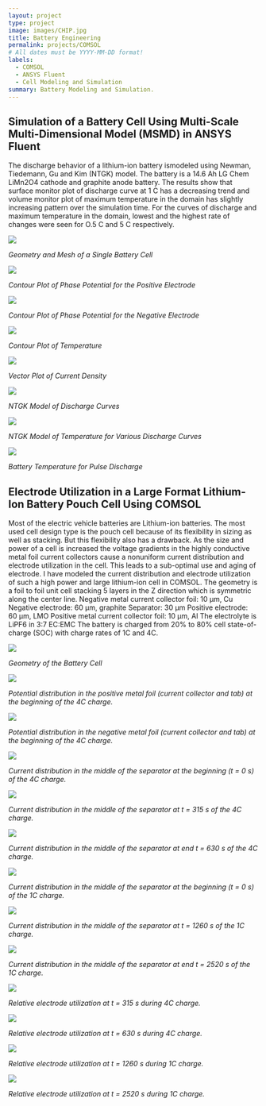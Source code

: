 ```yaml
---
layout: project
type: project
image: images/CHIP.jpg
title: Battery Engineering
permalink: projects/COMSOL
# All dates must be YYYY-MM-DD format!
labels:
  - COMSOL
  - ANSYS Fluent
  - Cell Modeling and Simulation
summary: Battery Modeling and Simulation.
---
```


## Simulation of a Battery Cell Using Multi-Scale Multi-Dimensional Model (MSMD) in ANSYS Fluent
The discharge behavior of a lithium-ion battery ismodeled using Newman, Tiedemann, Gu and Kim (NTGK)
model. The battery is a 14.6 Ah LG Chem LiMn2O4 cathode and graphite anode battery. The results
show that surface monitor plot of discharge curve at 1 C has a decreasing trend and volume monitor plot
of maximum temperature in the domain has slightly increasing pattern over the simulation time. For the
curves of discharge and maximum temperature in the domain, lowest and the highest rate of changes
were seen for O.5 C and 5 C respectively.

  <img class="ui image" src="../images/bat1.jpg">
  
  <em>Geometry and Mesh of a Single Battery Cell</em>


  <img class="ui image" src="../images/bat2.jpg">
  
  <em>Contour Plot of Phase Potential for the Positive Electrode</em>
  
  
  <img class="ui image" src="../images/bat3.jpg">
  
  <em>Contour Plot of Phase Potential for the Negative Electrode</em>
  
  
  <img class="ui image" src="../images/bat4.jpg">
  
  <em>Contour Plot of Temperature</em>
  
  
  <img class="ui image" src="../images/bat5.jpg">
  
  <em>Vector Plot of Current Density</em>
  
  
  <img class="ui image" src="../images/bat6.jpg">
  
  <em>NTGK Model of Discharge Curves</em>
  
  
  <img class="ui image" src="../images/bat7.jpg">
  
  <em>NTGK Model of Temperature for Various Discharge Curves</em>
  
  
  
  <img class="ui image" src="../images/bat8.jpg">
  
  <em>Battery Temperature for Pulse Discharge</em>
  
  
## Electrode Utilization in a Large Format Lithium-Ion Battery Pouch Cell Using COMSOL
Most of the electric vehicle batteries are Lithium-ion batteries. The most used cell design type is the pouch
cell because of its flexibility in sizing as well as stacking. But this flexibility also has a drawback. As the size
and power of a cell is increased the voltage gradients in the highly conductive metal foil current collectors
cause a nonuniform current distribution and electrode utilization in the cell. This leads to a sub-optimal
use and aging of electrode. I have modeled the current distribution and electrode utilization of such a high
power and large lithium-ion cell in COMSOL.
The geometry is a foil to foil unit cell stacking 5 layers in the Z direction which is symmetric along the
center line.
Negative metal current collector foil: 10 µm, Cu
Negative electrode: 60 µm, graphite
Separator: 30 µm
Positive electrode: 60 µm, LMO
Positive metal current collector foil: 10 µm, Al
The electrolyte is LiPF6 in 3:7 EC:EMC
The battery is charged from 20% to 80% cell state-of-charge (SOC) with charge rates of 1C and 4C.

  <img class="ui image" src="../images/bat9.png">
  
  <em>Geometry of the Battery Cell</em>


  <img class="ui image" src="../images/bat10.png">
  
  <em>Potential distribution in the positive metal foil (current collector and tab) at the beginning of
  the 4C charge.</em>
  
  
  <img class="ui image" src="../images/bat11.png">
  
  <em>Potential distribution in the negative metal foil (current collector and tab) at the beginning of
the 4C charge.</em>


  <img class="ui image" src="../images/bat12.png">
  
  <em>Current distribution in the middle of the separator at the beginning (t = 0 s) of the 4C charge.</em>


  <img class="ui image" src="../images/bat13.png">
  
  <em>Current distribution in the middle of the separator at t = 315 s of the 4C charge.</em>
  
  
  <img class="ui image" src="../images/bat14.png">
  
  <em>Current distribution in the middle of the separator at end t = 630 s of the 4C charge.</em>
  
  
  <img class="ui image" src="../images/bat15.png">
  
  <em>Current distribution in the middle of the separator at the beginning (t = 0 s) of the 1C charge.</em>
  
  
  <img class="ui image" src="../images/bat16.png">
  
  <em>Current distribution in the middle of the separator at t = 1260 s of the 1C charge.</em>
  
  
  <img class="ui image" src="../images/bat17.png">
  
  <em>Current distribution in the middle of the separator at end t = 2520 s of the 1C charge.</em>
  
  
  <img class="ui image" src="../images/bat18.png">
  
  <em>Relative electrode utilization at t = 315 s during 4C charge.</em>
  
  
  <img class="ui image" src="../images/bat19.png">
  
  <em>Relative electrode utilization at t = 630 s during 4C charge.</em>
  
  
  <img class="ui image" src="../images/bat20.png">
  
  <em>Relative electrode utilization at t = 1260 s during 1C charge.</em>
  
  
  <img class="ui image" src="../images/bat21.png">
  
  <em> Relative electrode utilization at t = 2520 s during 1C charge.</em>
